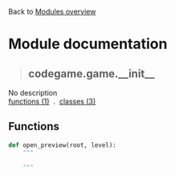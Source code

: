 Back to [Modules overview](https://github.com/pyrustic/codegame/blob/master/docs/modules/README.md)
  
# Module documentation
>## codegame.game.\_\_init\_\_
No description
<br>
[functions (1)](https://github.com/pyrustic/codegame/blob/master/docs/modules/content/codegame.game.__init__/functions.md) &nbsp;.&nbsp; [classes (3)](https://github.com/pyrustic/codegame/blob/master/docs/modules/content/codegame.game.__init__/classes.md)


## Functions
```python
def open_preview(root, level):
    """
    
    """

```

